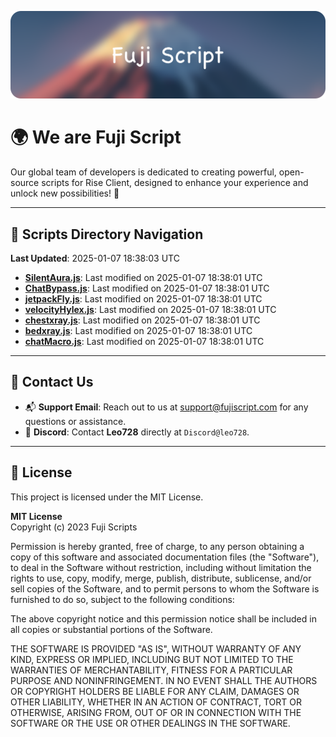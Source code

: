 ![Banner](.github/b.webp)

# 🌍 **We are Fuji Script**

Our global team of developers is dedicated to creating powerful, open-source scripts for Rise Client, designed to enhance your experience and unlock new possibilities! 🌟

---
<!-- SCRIPTS_NAVIGATION_START -->
## 📂 **Scripts Directory Navigation**

**Last Updated**: 2025-01-07 18:38:03 UTC

- **[SilentAura.js](scripts/SilentAura.js)**: Last modified on 2025-01-07 18:38:01 UTC
- **[ChatBypass.js](scripts/ChatBypass.js)**: Last modified on 2025-01-07 18:38:01 UTC
- **[jetpackFly.js](scripts/jetpackFly.js)**: Last modified on 2025-01-07 18:38:01 UTC
- **[velocityHylex.js](scripts/velocityHylex.js)**: Last modified on 2025-01-07 18:38:01 UTC
- **[chestxray.js](scripts/chestxray.js)**: Last modified on 2025-01-07 18:38:01 UTC
- **[bedxray.js](scripts/bedxray.js)**: Last modified on 2025-01-07 18:38:01 UTC
- **[chatMacro.js](scripts/chatMacro.js)**: Last modified on 2025-01-07 18:38:01 UTC

<!-- SCRIPTS_NAVIGATION_END -->

---

## 💬 **Contact Us**  
- 📬 **Support Email**: Reach out to us at [support@fujiscript.com](mailto:support@fujiscript.com) for any questions or assistance.  
- 💬 **Discord**: Contact **Leo728** directly at `Discord@leo728`.

---

## 📜 **License**

This project is licensed under the MIT License.  

**MIT License**  
Copyright (c) 2023 Fuji Scripts  

Permission is hereby granted, free of charge, to any person obtaining a copy of this software and associated documentation files (the "Software"), to deal in the Software without restriction, including without limitation the rights to use, copy, modify, merge, publish, distribute, sublicense, and/or sell copies of the Software, and to permit persons to whom the Software is furnished to do so, subject to the following conditions:  

The above copyright notice and this permission notice shall be included in all copies or substantial portions of the Software.  

THE SOFTWARE IS PROVIDED "AS IS", WITHOUT WARRANTY OF ANY KIND, EXPRESS OR IMPLIED, INCLUDING BUT NOT LIMITED TO THE WARRANTIES OF MERCHANTABILITY, FITNESS FOR A PARTICULAR PURPOSE AND NONINFRINGEMENT. IN NO EVENT SHALL THE AUTHORS OR COPYRIGHT HOLDERS BE LIABLE FOR ANY CLAIM, DAMAGES OR OTHER LIABILITY, WHETHER IN AN ACTION OF CONTRACT, TORT OR OTHERWISE, ARISING FROM, OUT OF OR IN CONNECTION WITH THE SOFTWARE OR THE USE OR OTHER DEALINGS IN THE SOFTWARE.  
